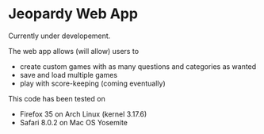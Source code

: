 Jeopardy Web App
================

Currently under developement.

The web app allows (will allow) users to
- create custom games with as many questions and categories as wanted
- save and load multiple games
- play with score-keeping (coming eventually)

This code has been tested on
- Firefox 35 on Arch Linux (kernel 3.17.6)
- Safari 8.0.2 on Mac OS Yosemite
